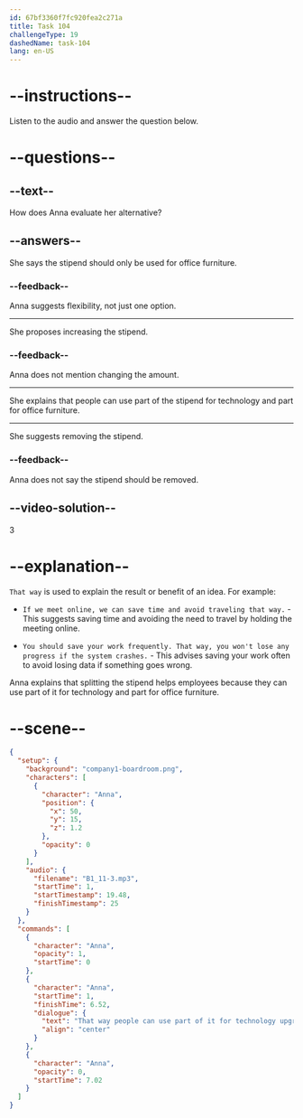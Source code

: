 ```yaml
---
id: 67bf3360f7fc920fea2c271a
title: Task 104
challengeType: 19
dashedName: task-104
lang: en-US
---
```


<!-- (Audio) Anna: That way, people can use part of it for technology upgrades and part for office furniture or other home office needs. -->

# --instructions--

Listen to the audio and answer the question below.

# --questions--

## --text--

How does Anna evaluate her alternative?

## --answers--

She says the stipend should only be used for office furniture.

### --feedback--

Anna suggests flexibility, not just one option.

---

She proposes increasing the stipend.

### --feedback--

Anna does not mention changing the amount.

---

She explains that people can use part of the stipend for technology and part for office furniture.

---

She suggests removing the stipend.

### --feedback--

Anna does not say the stipend should be removed.

## --video-solution--

3

# --explanation--

`That way` is used to explain the result or benefit of an idea. For example:

- `If we meet online, we can save time and avoid traveling that way.` - This suggests saving time and avoiding the need to travel by holding the meeting online.

- `You should save your work frequently. That way, you won't lose any progress if the system crashes.` - This advises saving your work often to avoid losing data if something goes wrong.

Anna explains that splitting the stipend helps employees because they can use part of it for technology and part for office furniture.

# --scene--

```json
{
  "setup": {
    "background": "company1-boardroom.png",
    "characters": [
      {
        "character": "Anna",
        "position": {
          "x": 50,
          "y": 15,
          "z": 1.2
        },
        "opacity": 0
      }
    ],
    "audio": {
      "filename": "B1_11-3.mp3",
      "startTime": 1,
      "startTimestamp": 19.48,
      "finishTimestamp": 25
    }
  },
  "commands": [
    {
      "character": "Anna",
      "opacity": 1,
      "startTime": 0
    },
    {
      "character": "Anna",
      "startTime": 1,
      "finishTime": 6.52,
      "dialogue": {
        "text": "That way people can use part of it for technology upgrades and part for office furniture or other home office needs.",
        "align": "center"
      }
    },
    {
      "character": "Anna",
      "opacity": 0,
      "startTime": 7.02
    }
  ]
}
```
